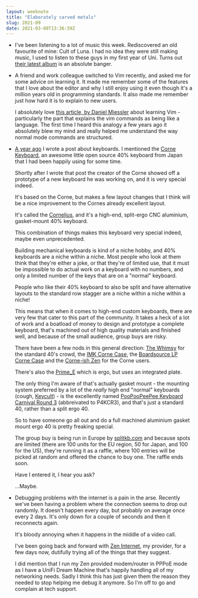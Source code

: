 ```yaml
---
layout: weeknote
title: "Elaborately carved metals"
slug: 2021-09
date: 2021-03-08T13:36:59Z
---
```


* I've been listening to a lot of music this week. Rediscovered an old
  favourite of mine: Cult of Luna. I had no idea they were still making music,
  I used to listen to these guys in my first year of Uni. Turns out [their
  latest album](https://open.spotify.com/album/4AyosRz27DscmVHTLPpCM0?si=NswyMDCVTbmSLBw42fFgAA) is an absolute banger.

* A friend and work colleague switched to Vim recently, and asked me for some
  advice on learning it. It made me remember some of the features that I love
  about the editor and why I still enjoy using it even though it's a million
  years old in programming standards. It also made me remember just how hard it
  is to explain to new users.

  I absolutely love [this article, by Daniel Miessler](https://danielmiessler.com/study/vim/#language) about learning Vim -
  particularly the part that explains the vim commands as being like a
  language. The first time I heard this analogy a few years ago it absolutely
  blew my mind and really helped me understand the way normal mode commands are
  structured.

* [A year ago](https://www.eightbitraptor.com/2020/03/11/a-typing-journey-part-2-down-the-rabbit-hole/)
  I wrote a post about keyboards. I mentioned the
  [Corne Keyboard](https://github.com/foostan/crkbd), an awesome little open source 40%
  keyboard from Japan that I had been happily using for some time.

  Shortly after I wrote that post the creator of the Corne showed off a
  prototype of a new keyboard he was working on, and it is very special indeed.

  It's based on the Corne, but makes a few layout changes that I think will be
  a nice improvement to the Cornes already excellent layout.

  It's called the
  [Cornelius](https://twitter.com/foostan/status/1306400975024914433), and it's
  a high-end, split-ergo CNC aluminium, gasket-mount 40% keyboard.

  This combination of things makes this keyboard very special indeed, maybe
  even unprecedented.

  Building mechanical keyboards is kind of a niche hobby, and 40% keyboards are
  a niche within a niche. Most people who look at them think that they're
  either a joke, or that they're of limited use, that it must be impossible to
  do actual work on a keyboard with no numbers, and only a limited number of
  the keys that are on a "normal" keyboard.

  People who like their 40% keyboard to also be split and have alternative
  layouts to the standard row stagger are a niche within a niche within a
  niche!

  This means that when it comes to high-end custom keyboards, there are very
  few that cater to this part of the community. It takes a heck of a lot of
  work and a boatload of money to design and prototype a complete keyboard,
  that's machined out of high quality materials and finished well, and because
  of the small audience, group buys are risky.

  There have been a few nods in this general direction: [The
  Whimsy](https://geekhack.org/index.php?topic=105358.0) for the standard 40's
  crowd, the [IMK Corne Case](https://imkulio.com/), the [Boardsource LP Corne
  Case](https://splitkb.com/products/corne-lp-group-buy?variant=32581510889549)
  and the [Corne-ish Zen](https://geekhack.org/index.php?topic=109744.0) for
  the Corne users.

  There's also the [Prime_E](https://geekhack.org/index.php?topic=100441.0)
  which is ergo, but uses an integrated plate.

  The only thing I'm aware of that's actually gasket mount - the mounting
  system preferred by a lot of the _really_ high end "normal" keyboards (cough,
  [Keycult](https://keycult.com/)) - is the excellently named
  [PooPooPeePee Keyboard Carnival Round
  3](https://geekhack.org/index.php?topic=111567.0) (abbreivated to P4KCR3),
  and that's just a standard 40, rather than a split ergo 40.

  So to have someone go all out and do a full machined aluminium gasket mount
  ergo 40 is pretty freaking special.

  The group buy is being run in Europe by [splitkb.com](https://splitkb.com/)
  and because spots are limited (there are 100 units for the EU region, 50 for
  Japan, and 100 for the US), they're running it as a raffle, where 100 entries
  will be picked at random and offered the chance to buy one. The raffle ends
  soon.

  Have I entered it, I hear you ask?

  ...Maybe.

* Debugging problems with the internet is a pain in the arse. Recently we've
  been having a problem where the connection seems to drop out randomly. It
  doesn't happen every day, but probably on average once every 2 days. It's
  only down for a couple of seconds and then it reconnects again.

  It's bloody annoying when it happens in the middle of a video call.

  I've been going back and forward with [Zen Internet](https://www.zen.co.uk/), my provider, for a few
  days now, dutifully trying all of the things that they suggest.

  I did mention that I run my Zen provided modem/router in PPPoE mode as I have
  a UniFi Dream Machine that's happily handling all of my networking needs.
  Sadly I think this has just given them the reason they needed to stop helping
  me debug it anymore. So I'm off to go and complain at tech support.
